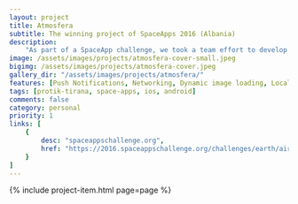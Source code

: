 ```yaml
---
layout: project
title: Atmosfera
subtitle: The winning project of SpaceApps 2016 (Albania)
description:
    "As part of a SpaceApp challenge, we took a team effort to develop an application that monitors the air components parameters. \"Atmosphera\" notifies users when the parameters are above normal, or critical for their health condition. The real-time data would help people with special health conditions, or serve as general information for the public. The project won first place and received a Global Nomination."
image: /assets/images/projects/atmosfera-cover-small.jpeg
bigimg: /assets/images/projects/atmosfera-cover.jpeg
gallery_dir: "/assets/images/projects/atmosfera/"
features: [Push Notifications, Networking, Dynamic image loading, Local storage]
tags: [protik-tirana, space-apps, ios, android]
comments: false
category: personal
priority: 1
links: [
    {
        desc: "spaceappschallenge.org",
        href: "https://2016.spaceappschallenge.org/challenges/earth/aircheck/projects/atmosfera"
    }
]
---
```


{% include project-item.html page=page %}